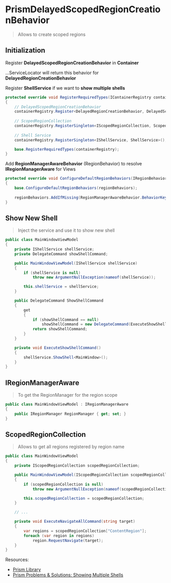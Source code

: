 # PrismDelayedScopedRegionCreationBehavior
 
 > Allows to create scoped regions


## Initialization

Register **DelayedScopedRegionCreationBehavior** in **Container**

...ServiceLocator will return this behavior for **DelayedRegionCreationBehavior**


Register **ShellService** if we want to **show multiple shells**

```cs
protected override void RegisterRequiredTypes(IContainerRegistry containerRegistry)
{
    // DelayedScopedRegionCreationBehavior
    containerRegistry.Register<DelayedRegionCreationBehavior, DelayedScopedRegionCreationBehavior>();
    
    // ScopedRegionCollection
    containerRegistry.RegisterSingleton<IScopedRegionCollection, ScopedRegionCollection>();
    
    // Shell Service
    containerRegistry.RegisterSingleton<IShellService, ShellService>();

    base.RegisterRequiredTypes(containerRegistry);
}
```

Add **RegionManagerAwareBehavior** (RegionBehavior) to resolve **IRegionManagerAware** for Views

```cs
protected override void ConfigureDefaultRegionBehaviors(IRegionBehaviorFactory regionBehaviors)
{
    base.ConfigureDefaultRegionBehaviors(regionBehaviors);
   
    regionBehaviors.AddIfMissing(RegionManagerAwareBehavior.BehaviorKey, typeof(RegionManagerAwareBehavior));
}
```

## Show New Shell

> Inject the service and use it to show new shell

```cs
public class MainWindowViewModel
{
    private IShellService shellService;
    private DelegateCommand showShellCommand;

    public MainWindowViewModel(IShellService shellService)
    {
        if (shellService is null)
            throw new ArgumentNullException(nameof(shellService));

        this.shellService = shellService;
    }

    public DelegateCommand ShowShellCommand
    {
        get
        {
            if (showShellCommand == null)
                showShellCommand = new DelegateCommand(ExecuteShowShellCommand);
            return showShellCommand;
        }
    }

    private void ExecuteShowShellCommand()
    {
        shellService.ShowShell<MainWindow>();
    }
}
```

## IRegionManagerAware

> To get the RegionManager for the region scope

```cs
public class MainWindowViewModel : IRegionManagerAware
{
    public IRegionManager RegionManager { get; set; }
}
```

## ScopedRegionCollection

> Allows to get all regions registered by region name

```cs
public class MainWindowViewModel 
{
    private IScopedRegionCollection scopedRegionCollection;

    public MainWindowViewModel(IScopedRegionCollection scopedRegionCollection)
    {
        if (scopedRegionCollection is null)
            throw new ArgumentNullException(nameof(scopedRegionCollection));

        this.scopedRegionCollection = scopedRegionCollection;
    }

    // ...

    private void ExecuteNavigateAllCommand(string target)
    {
        var regions = scopedRegionCollection["ContentRegion"];
        foreach (var region in regions)
            region.RequestNavigate(target);
    }
}
```


 Resources:

 * [Prism Library](https://github.com/PrismLibrary/Prism)
 * [Prism Problems & Solutions: Showing Multiple Shells](https://app.pluralsight.com/library/courses/prism-showing-multiple-shells/table-of-contents)
